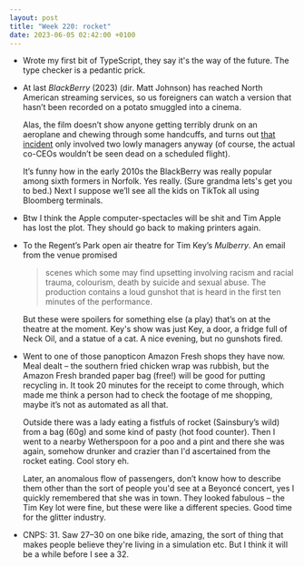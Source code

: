 ```yaml
---
layout: post
title: "Week 220: rocket"
date: 2023-06-05 02:42:00 +0100
---
```


- Wrote my first bit of TypeScript, they say it's the way of the future. The type checker is a pedantic prick.

- At last <cite>BlackBerry</cite> (2023) (dir. Matt Johnson) has reached North American streaming services,
  so us foreigners can watch a version that hasn’t been recorded on a potato smuggled into a cinema.

  Alas, the film doesn’t show anyone getting terribly drunk on an aeroplane and chewing through some handcuffs, and turns out [that incident](https://www.cbc.ca/news/canada/fired-rim-execs-chewed-through-restraints-on-flight-1.992829 "Fired RIM execs 'chewed through restraints' on flight") only involved two lowly managers anyway (of course, the actual co-CEOs wouldn’t be seen dead on a scheduled flight).

  It’s funny how in the early 2010s the BlackBerry was really popular among sixth formers in Norfolk. Yes really. (Sure grandma lets's get you to bed.) Next I suppose we’ll see all the kids on TikTok all using Bloomberg terminals.

- Btw I think the Apple computer-spectacles will be shit and Tim Apple has lost the plot. They should go back to making printers again.

- To the Regent’s Park open air theatre for Tim Key’s <cite>Mulberry</cite>. An email from the venue promised

  > scenes which some may find upsetting involving racism and racial trauma, colourism, death by suicide and sexual abuse. The production contains a loud gunshot that is heard in the first ten minutes of the performance.

  But these were spoilers for something else (a play) that’s on at the theatre at the moment. Key's show was just Key, a door, a fridge full of Neck Oil, and a statue of a cat. A nice evening, but no gunshots fired.

- Went to one of those panopticon Amazon Fresh shops they have now. Meal dealt – the southern fried chicken wrap was rubbish, but the Amazon Fresh branded paper bag (free!) will be good for putting recycling in. It took 20 minutes for the receipt to come through, which made me think a person had to check the footage of me shopping, maybe it’s not as automated as all that.

  Outside there was a lady eating a fistfuls of rocket (Sainsbury’s wild) from a bag (60g) and some kind of pasty (hot food counter). Then I went to a nearby Wetherspoon for a poo and a pint and there she was again, somehow drunker and crazier than I'd ascertained from the rocket eating. Cool story eh.

  Later, an anomalous flow of passengers, don’t know how to describe them other than the sort of people you'd see at a Beyoncé concert, yes I quickly remembered that she was in town. They looked fabulous – the Tim Key lot were fine, but these were like a different species. Good time for the glitter industry.

- CNPS: 31. Saw 27–30 on one bike ride, amazing, the sort of thing that makes people believe they're living in a simulation etc. But I think it will be a while before I see a 32.
